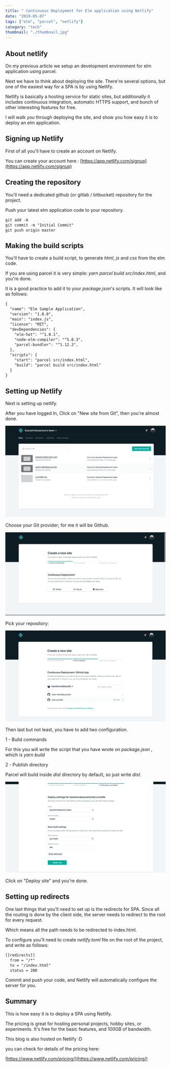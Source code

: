 ```yaml
---
title: " Continuous Deployment for Elm application using Netlify"
date: "2019-05-07"
tags: ["elm", "parcel", "netlify"]
category: "tech"
thumbnail: "./thumbnail.jpg"
---
```


## About netlify

On my previous article we setup an development environment for elm application using parcel.

Next we have to think about deploying the site. There're several options, but one of the easiest way for a SPA is by using Netlify.

Netlify is basically a hosting service for static sites, but additionally it includes continuous integration, automatic HTTPS support, and bunch of other interesting features for free.

I will walk you through deploying the site, and show you how easy it is to deploy an elm application.

## Signing up Netlify

First of all you'll have to create an account on Netlify.

You can create your account here : [https://app.netlify.com/signup](https://app.netlify.com/signup)

## Creating the repository

You'll need a dedicated github (or gitlab / bitbucket) repository for the project.

Push your latest elm application code to your repository.

```
git add -A
git commit -m "Initial Commit"
git push origin master
```

## Making the build scripts

You'll have to create a build script, to generate _html_, _js_ and _css_ from the elm code.

If you are using parcel it is very simple: _yarn parcel build src/index.html_, and you're done.

It is a good practice to add it to your _package.json_'s scripts. It will look like as follows:

```
{
  "name": "Elm Sample Application",
  "version": "1.0.0",
  "main": "index.js",
  "license": "MIT",
  "devDependencies": {
    "elm-hot": "^1.0.1",
    "node-elm-compiler": "^5.0.3",
    "parcel-bundler": "^1.12.3",
  },
  "scripts": {
    "start": "parcel src/index.html",
    "build": "parcel build src/index.html"
  }
}
```

## Setting up Netlify

Next is setting up netlify.

After you have logged In, Click on "New site from Git", then you're almost done.

![Create](./create.png)

Choose your Git provider; for me it will be Github.

![Step1](./step1.png)

Pick your repository:

![Step2](step2.png)

Then last but not least, you have to add two configuration.

1 - Build commands

For this you will write the script that you have wrote on _package.json_ , which is _yarn build_

2 - Publish directory

Parcel will build inside _dist_ directory by default, so just write _dist_.

![Step3](step3.png)

Click on "Deploy site" and you're done.

## Setting up redirects

One last things that you'll need to set up is the redirects for SPA.
Since all the routing is done by the client side, the server needs to redirect to the root for every request.

Which means all the path needs to be redirected to index.html.

To configure you'll need to create _netlify.toml_ file on the root of the project, and write as follows:

```
[[redirects]]
  from = "/*"
  to = "/index.html"
  status = 200
```

Commit and push your code, and Netlify will automatically configure the server for you.

## Summary

This is how easy it is to deploy a SPA using Netlify.

The pricing is great for hosting personal projects, hobby sites, or experiments. It's free for the basic features, and 100GB of bandwidth.

This blog is also hosted on Netlify :D

you can check for details of the pricing here:

[https://www.netlify.com/pricing/](https://www.netlify.com/pricing/)